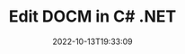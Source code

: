 ---
############################# Static ############################
layout: "auto-gen-editor"
date: 2022-10-13T19:33:09
draft: false
otherformats: doc docx dotx xls xlsx xlsm ppt pptx pptm mobi epub html mhtml txt xml csv pdf xps msg eml

############################# Head ############################
head_title: "DOCM Editor — Edit DOCM in C# .NET"
head_description: "How to edit DOCM in C# .NET using a few lines of code? Use GroupDocs documents processing APIs to edit, update and save 30+ file formats."

############################# Header ############################
title: "Edit DOCM in C# .NET"
description: "Effective and robust DOCM editing using server side GroupDocs.Editor for C# .NET APIs, without the use of any software like Microsoft or Open Office."
bg_image: "https://cms.admin.containerize.com/templates/aspose/App_Themes/V3/images/bg/header1.png"
bg_overlay: false
button:
    enable: true
    icon: "fas fa-arrow-down"
    label: "Download Free Trial"
    link: "https://downloads.groupdocs.com/editor/net"

############################# SubMenu ############################
submenu:
    enable: true

    left:
        img_alt: "GroupDocs.Editor for .NET"
        image: "https://cms.admin.containerize.com/templates/groupdocs/images/product-logos/90x90-noborder/groupdocs-editor-net.png"
        product: "GroupDocs.Editor"
        platform: ".NET"

    middle:
        button:

            # button loop
            - link: "https://apireference.groupdocs.com/editor/net"
              text: "API Reference"

            # button loop
            - link: "https://github.com/groupdocs-editor"
              text: "Code Examples"

            # button loop
            - link: "https://products.groupdocs.app/editor/family"
              text: "Live Demos"

            # button loop
            - link: "https://purchase.groupdocs.com/pricing/editor/net"
              text: "Pricing"

    right:
        link_download: "https://downloads.groupdocs.com/editor"
        link_learn: "https://docs.groupdocs.com/editor/net"
        link_buy: "https://purchase.groupdocs.com"

############################# About ############################
about:
    enable: true
    title: "About GroupDocs.Editor for .NET API"
    content: |
        [GroupDocs.Editor for .NET](/editor/net/) API is a right choice to edit Microsoft Word, Excel, PowerPoint, Open Office documents and presentations. GroupDocs.Editor is a standalone API that is suitable for server side and back-end systems where high performance is required. It does not depend on any software like Microsoft or Open Office.

############################# Steps ############################
steps:
    enable: true
    title_left: "Steps to Edit DOCM in C#"
    content_left: |
        [GroupDocs.Editor for .NET](/editor/net/) provides an easy and straightforward way for developers to edit the DOCM files using a few lines of code.
        * Create an instance of `Editor` class with mandatory file path or stream and optional `WordProcessingLoadOptions` class and load the DOCM file
        * Create & set the `WordProcessingEditOptions` class instance for the DOCM file format
        * Call `Editor.Edit()` method and obtain DOCM document in HTML format that is easily editable with any WYSIWYG-editor.
        * Call `Editor.Save()` method and save edited DOCM file using `WordProcessingSaveOptions` class

        
    title_right: "System Requirements"
    content_right: |
        A basic document editing with GroupDocs.Editor for .NET APIs can be done by implementing a few easy steps. Our APIs are supported on all major platforms and operating systems. Before executing the code below, please make sure that you have the following prerequisites installed on your system.

        * Operating Systems: Microsoft Windows, Linux, MacOS
        * Development Environments: Microsoft Visual Studio, Xamarin, MonoDevelop
        * Frameworks: .NET Framework, .NET Standard, .NET Core, Mono
        * Get the latest version of GroupDocs.Editor for .NET downloaded from [NuGet](https://www.nuget.org/packages/groupdocs.editor)
        
    code: |        
        ```csharp
        // Load the DOCM file into Editor with the optional WordProcessingLoadOptions
        Editor editor = new Editor("source.docm", delegate { return new WordProcessingLoadOptions(); });

        // Create and adjust the edit options
        WordProcessingEditOptions editOptions = new WordProcessingEditOptions();

        // Open input DOCM document for edit — obtain an intermediate document, that can be edited
        EditableDocument beforeEdit = editor.Edit(editOptions);

        // Grab DOCM document content and associated resources from editable document
        string content = beforeEdit.GetContent();

        // Send the content to WYSIWYG-editor, edit it there, and send edited content back to the server-side
        // This step simulates a such operation
        string updatedContent = content.Replace("Subtitle", "Edited subtitle");

        // Grab edited content and resources from WYSIWYG-editor and create a new EditableDocument instance from it
        EditableDocument afterEdit = EditableDocument.FromMarkup(updatedContent, null);

        // Create a save options and select a desired output format
        WordProcessingSaveOptions saveOptions = new WordProcessingSaveOptions(Formats.WordProcessingFormats.Docm);

        // Save edited DOCM document to the file
        editor.Save(afterEdit, "edited.docm", saveOptions);
        ```
        
############################# Demos ############################
demos:
    enable: true
    title: "DOCM Editor Live Demos"
    content: |
        Edit DOCM right now by visiting [GroupDocs.Editor Live Demos](https://products.groupdocs.app/editor/family) website.  
        The live demo has the following benefits
        
############################# More Formats ############################
more_formats:
    enable: true
    title: "Other Supported Editors"
    content: |
        You can also edit other file formats. Please see the complete list below.


############################# Back to top ###############################
back_to_top:
    enable: true
---